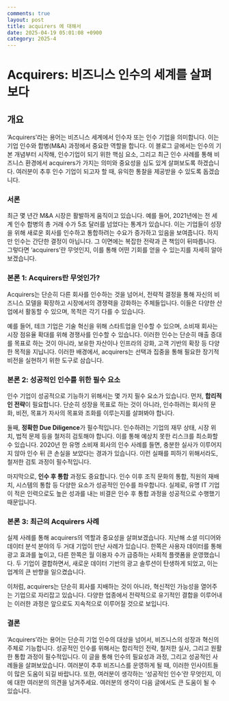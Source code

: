 ```yaml
---
comments: true
layout: post
title: acquirers 에 대해서
date: 2025-04-19 05:01:08 +0900
category: 2025-4
---
```


# Acquirers: 비즈니스 인수의 세계를 살펴보다

## 개요
‘Acquirers’라는 용어는 비즈니스 세계에서 인수자 또는 인수 기업을 의미합니다. 이는 기업 인수와 합병(M&A) 과정에서 중요한 역할을 합니다. 이 블로그 글에서는 인수의 기본 개념부터 시작해, 인수기업이 되기 위한 핵심 요소, 그리고 최근 인수 사례를 통해 비즈니스 환경에서 acquirers가 가지는 의미와 중요성을 심도 있게 살펴보도록 하겠습니다. 여러분이 추후 인수 기업이 되고자 할 때, 유익한 통찰을 제공받을 수 있도록 돕겠습니다.

### 서론
최근 몇 년간 M&A 시장은 활발하게 움직이고 있습니다. 예를 들어, 2021년에는 전 세계 인수 합병의 총 거래 수가 5조 달러를 넘었다는 통계가 있습니다. 이는 기업들이 성장을 위해 새로운 회사를 인수하고 통합하려는 수요가 증가하고 있음을 보여줍니다. 하지만 인수는 간단한 결정이 아닙니다. 그 이면에는 복잡한 전략과 큰 책임이 뒤따릅니다. 그렇다면 ‘acquirers’란 무엇인지, 이를 통해 어떤 기회를 얻을 수 있는지를 자세히 알아보겠습니다.

### 본론 1: Acquirers란 무엇인가?
Acquirers는 단순히 다른 회사를 인수하는 것을 넘어서, 전략적 결정을 통해 자신의 비즈니스 모델을 확장하고 시장에서의 경쟁력을 강화하는 주체들입니다. 이들은 다양한 산업에서 활동할 수 있으며, 목적은 각기 다를 수 있습니다.

예를 들어, 테크 기업은 기술 혁신을 위해 스타트업을 인수할 수 있으며, 소비재 회사는 시장 점유율 확대를 위해 경쟁사를 인수할 수 있습니다. 이러한 인수는 단순히 매출 증대를 목표로 하는 것이 아니라, 보유한 자산이나 인프라의 강화, 고객 기반의 확장 등 다양한 목적을 지닙니다. 이러한 배경에서, acquirers는 선택과 집중을 통해 필요한 장기적 비전을 실현하기 위한 도구로 삼습니다.

### 본론 2: 성공적인 인수를 위한 필수 요소
인수 기업이 성공적으로 기능하기 위해서는 몇 가지 필수 요소가 있습니다. 먼저, **합리적인 전략**이 필요합니다. 단순히 성장을 목표로 하는 것이 아니라, 인수하려는 회사의 문화, 비전, 목표가 자사의 목표와 조화를 이루는지를 살펴봐야 합니다.

둘째, **정확한 Due Diligence**가 필수적입니다. 인수하려는 기업의 재무 상태, 시장 위치, 법적 문제 등을 철저히 검토해야 합니다. 이를 통해 예상치 못한 리스크를 최소화할 수 있습니다. 2020년 한 유명 소비재 회사의 인수 사례를 들면, 충분한 실사가 이루어지지 않아 인수 뒤 큰 손실을 보았다는 경과가 있습니다. 이런 실패를 피하기 위해서라도, 철저한 검토 과정이 필수적입니다.

마지막으로, **인수 후 통합** 과정도 중요합니다. 인수 이후 조직 문화의 통합, 직원의 재배치, 시스템의 통합 등 다양한 요소가 성공적인 인수를 좌우합니다. 실제로, 유명 IT 기업이 적은 인력으로도 높은 성과를 내는 비결은 인수 후 통합 과정을 성공적으로 수행했기 때문입니다. 

### 본론 3: 최근의 Acquirers 사례
실제 사례를 통해 acquirers의 역할과 중요성을 살펴보겠습니다. 지난해 소셜 미디어와 데이터 분석 분야의 두 거대 기업이 만난 사례가 있습니다. 한쪽은 사용자 데이터를 통해 광고 효과를 높이고, 다른 한쪽은 월 이용자 수가 급증하는 사회적 플랫폼을 운영했습니다. 두 기업이 결합하면서, 새로운 데이터 기반의 광고 솔루션이 탄생하게 되었고, 이는 업계의 큰 반향을 일으켰습니다.

이처럼, acquirers는 단순히 회사를 지배하는 것이 아니라, 혁신적인 가능성을 열어주는 기업으로 자리잡고 있습니다. 다양한 업종에서 전략적으로 유기적인 결합을 이루어내는 이러한 과정은 앞으로도 지속적으로 이루어질 것으로 보입니다.

### 결론
‘Acquirers’라는 용어는 단순히 기업 인수의 대상을 넘어서, 비즈니스의 성장과 혁신의 주체로 기능합니다. 성공적인 인수를 위해서는 합리적인 전략, 철저한 실사, 그리고 원활한 통합 과정이 필수적입니다. 이 글을 통해 인수의 필요성과 과정, 그리고 성공적인 사례들을 살펴보았습니다. 여러분이 추후 비즈니스를 운영하게 될 때, 이러한 인사이트들이 많은 도움이 되길 바랍니다. 또한, 여러분이 생각하는 ‘성공적인 인수’란 무엇인지, 이에 대한 여러분의 의견을 남겨주세요. 여러분의 생각이 다음 글에서도 큰 도움이 될 수 있습니다.